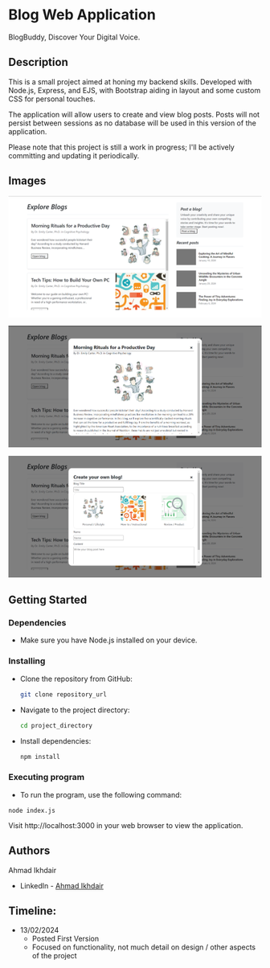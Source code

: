 # Blog Web Application

BlogBuddy, Discover Your Digital Voice.

## Description

This is a small project aimed at honing my backend skills. Developed with Node.js, Express, and EJS, with Bootstrap aiding in layout and some custom CSS for personal touches. 

The application will allow users to create and view blog posts. Posts will not persist between sessions as no database will be used in this version of the application. 

Please note that this project is still a work in progress; I'll be actively committing and updating it periodically.

## Images

![](/project-screenshots/home.png)

![](/project-screenshots/view.png)

![](/project-screenshots/post.png)

## Getting Started

### Dependencies

* Make sure you have Node.js installed on your device.

### Installing

* Clone the repository from GitHub:

  ```sh
  git clone repository_url
  ```

* Navigate to the project directory:

  ```sh
  cd project_directory
  ```

* Install dependencies:

  ```sh
  npm install
  ```

### Executing program

* To run the program, use the following command:

```
node index.js
```

Visit http://localhost:3000 in your web browser to view the application.

## Authors

Ahmad Ikhdair 
- LinkedIn - [Ahmad Ikhdair](https://www.linkedin.com/in/ahmad-ikhdair/)

## Timeline:

* 13/02/2024
    * Posted First Version
    * Focused on functionality, not much detail on design / other aspects of the project
